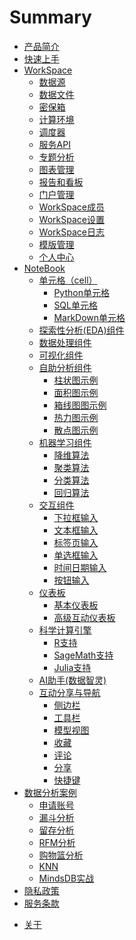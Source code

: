 # Summary

* [产品简介](README.md)
* [快速上手](QuickStart.md)
* [WorkSpace](WorkSpace/main.md)
  * [数据源](WorkSpace/DataSource.md)
  * [数据文件](WorkSpace/Files.md)
  * [密保箱](WorkSpace/Encryption.md)
  * [计算环境](WorkSpace/Environment.md)
  * [调度器](WorkSpace/Schedule.md)
  * [服务API](WorkSpace/FaasService.md)
  * [专题分析](WorkSpace/Subject.md)
  * [图表管理](WorkSpace/ChartLib.md)
  * [报告和看板](WorkSpace/Dashboard.md)
  * [门户管理](WorkSpace/PortalTion.md)
  * [WorkSpace成员](WorkSpace/Groups.md)
  * [WorkSpace设置](WorkSpace/Settings.md)
  * [WorkSpace日志](WorkSpace/Logging.md)
  * [模版管理](WorkSpace/DashboardTemplates.md)
  * [个人中心](WorkSpace/Profile.md)
* [NoteBook](NoteBook/main.md)
  * [单元格（cell）](NoteBook/Cell.md)
    * [Python单元格](NoteBook/Python.md)
    * [SQL单元格](NoteBook/SQL.md)
    * [MarkDown单元格](NoteBook/Markdown.md)
  * [探索性分析(EDA)组件](NoteBook/EDA.md)  
  * [数据处理组件](NoteBook/DataTransform.md)
  * [可视化组件](NoteBook/Visualization.md)
  * [自助分析组件](NoteBook/selfAnalysis.md)
    * [柱状图示例](NoteBook/self-chart/bar.md)
    * [面积图示例](NoteBook/self-chart/area.md)
    * [箱线图图示例](NoteBook/self-chart/boxplot.md)
    * [热力图示例](NoteBook/self-chart/heatMap.md)
    * [散点图示例](NoteBook/self-chart/scatter.md)
  * [机器学习组件](NoteBook/machine-learning/index.md)
    * [降维算法](NoteBook/machine-learning/dim_reduction.md)  
    * [聚类算法](NoteBook/machine-learning/cluster.md)  
    * [分类算法](NoteBook/machine-learning/classification.md)  
    * [回归算法](NoteBook/machine-learning/regression.md)  
  * [交互组件](NoteBook/InputParams/InteractionComponents.md)
    * [下拉框输入](NoteBook/InputParams/selectInput.md)
    * [文本框输入](NoteBook/InputParams/textInput.md)
    * [标签页输入](NoteBook/InputParams/tabInput.md)
    * [单选框输入](NoteBook/InputParams/radioInput.md)
    * [时间日期输入](NoteBook/InputParams/timeInput.md)
    * [按钮输入](NoteBook/InputParams/buttonInput.md)
  * [仪表板](NoteBook/Dashboard.md)
    * [基本仪表板](NoteBook/DashboardBase.md)
    * [高级互动仪表板](NoteBook/DashboardInterac.md)
  * [科学计算引擎](NoteBook/R.md)
    * [R支持](NoteBook/R.md)
    * [SageMath支持](NoteBook/SageMath.md)
    * [Julia支持](NoteBook/Julia.md)
  * [AI助手(数据智灵)](NoteBook/AIGC.md)
  * [互动分享与导航](NoteBook/Sidebar.md)
    * [侧边栏](NoteBook/Sidebar.md)
    * [工具栏](NoteBook/Toolbar.md)
    * [模型视图](NoteBook/Graph.md)
    * [收藏](NoteBook/Collections.md)
    * [评论](NoteBook/Comments.md)
    * [分享](NoteBook/Share.md)
    * [快捷键](NoteBook/Shortcuts.md)
* [数据分析案例](Tutorial/main.md)
  * [申请账号](Tutorial/Register.md)
  <!--* [创建Workspace](Tutorial/YourFirstWorkspace.md) -->
  <!--* [创建Notebook](Tutorial/YourFirstNotebook.md) -->
  <!-- * [数据分析](Tutorial/YourFirstAnalysis.md)
  * [机器学习](Tutorial/YourFirstML.md) -->
  * [漏斗分析](Tutorial/Funnel_Analysis.md)
  * [留存分析](Tutorial/Cohort_Analysis.md)
  * [RFM分析](Tutorial/RFM_Analysis.md)
  * [购物篮分析](Tutorial/Market_Basket_Analysis.md)
  * [KNN](Tutorial/KNN.md) 
  * [MindsDB实战](Tutorial/Mindsdb_demo.md)
  <!-- * [定期执行](Tutorial/YourFirstSchedule.md) -->
  <!-- * [邀请成员](Tutorial/InviteYourMember.md) -->
* [隐私政策](Policy.md)
* [服务条款](Terms.md)
<!-- * [命名规范](Standard.md) -->
* [关于](About.md)
<!-- * [编辑注意事项](snb_config.md) -->